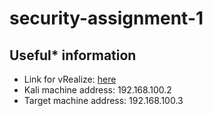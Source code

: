 # security-assignment-1

## Useful* information

 - Link for vRealize: [here](https://fthvra01.op.ac.nz/vcac)
 - Kali machine address: 192.168.100.2
 - Target machine address: 192.168.100.3
